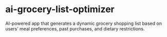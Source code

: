 # ai-grocery-list-optimizer
AI-powered app that generates a dynamic grocery shopping list based on users’ meal preferences, past purchases, and dietary restrictions.
